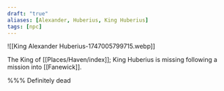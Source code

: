 ```yaml
---
draft: "true"
aliases: [Alexander, Huberius, King Huberius]
tags: [npc]
---
```

![[King Alexander Huberius-1747005799715.webp]]

The King of [[Places/Haven/index]]; King Huberius is missing following a mission into [[Fanewick]].

%%%
Definitely dead
